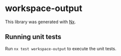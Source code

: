 # workspace-output

This library was generated with [Nx](https://nx.dev).

## Running unit tests

Run `nx test workspace-output` to execute the unit tests.
